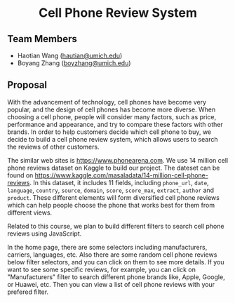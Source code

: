 <h1 style="text-align: center;">Cell Phone Review System</h1>

<h2>Team Members</h2>
<ul>
<li>Haotian Wang (<a href="mailto://hautian@umich.edu">hautian@umich.edu</a>)</li>
<li>Boyang Zhang (<a href="mailto://boyzhang@umich.edu">boyzhang@umich.edu</a>)</li>
</ul>

<h2>Proposal</h2>

<p>With the advancement of technology, cell phones have become very popular, and the design of cell phones has become more diverse. When choosing a cell phone, people will consider many factors, such as price, performance and appearance, and try to compare these factors with other brands. In order to help customers decide which cell phone to buy, we decide to build a cell phone review system, which allows users to search the reviews of other customers.</p>

<p>The similar web sites is <a href="https://www.phonearena.com">https://www.phonearena.com</a>. We use 14 million cell phone reviews dataset on Kaggle to build our project. The dateset can be found on <a href="https://www.kaggle.com/masaladata/14-million-cell-phone-reviews">https://www.kaggle.com/masaladata/14-million-cell-phone-reviews</a>. In this dataset, it includes 11 fields, including <code>phone_url</code>, <code>date</code>, <code>language</code>, <code>country</code>, <code>source</code>, <code>domain</code>, <code>score</code>, <code>score_max</code>, <code>extract</code>, <code>author</code> and <code>product</code>. These different elements will form diversified cell phone reviews which can help people choose the phone that works best for them from different views.</p>

<p>Related to this course, we plan to build different filters to search cell phone reviews using JavaScript.

In the home page, there are some selectors including manufacturers, carriers, languages, etc. Also there are some random cell phone reviews below filter selectors, and you can click on them to see more details. If you want to see some specific reviews, for example, you can click on "Manufacturers" filter to search different phone brands like, Apple, Google, or Huawei, etc. Then you can view a list of cell phone reviews with your prefered filter.</p>
